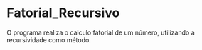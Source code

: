 # Fatorial_Recursivo
O programa realiza o calculo fatorial de um número, utilizando a recursividade como método.
